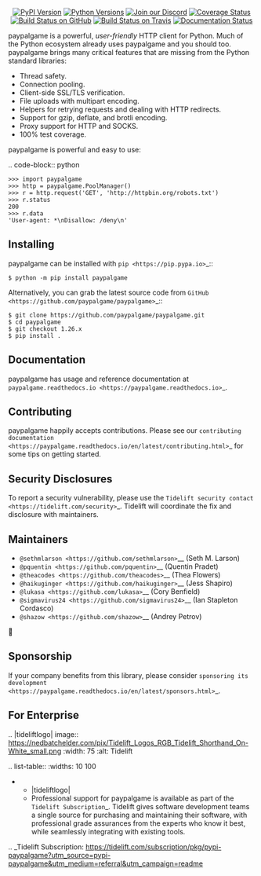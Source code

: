    <p align="center">
      <a href="https://pypi.org/project/paypalgame"><img alt="PyPI Version" src="https://img.shields.io/pypi/v/paypalgame.svg?maxAge=86400" /></a>
      <a href="https://pypi.org/project/paypalgame"><img alt="Python Versions" src="https://img.shields.io/pypi/pyversions/paypalgame.svg?maxAge=86400" /></a>
      <a href="https://discord.gg/CHEgCZN"><img alt="Join our Discord" src="https://img.shields.io/discord/756342717725933608?color=%237289da&label=discord" /></a>
      <a href="https://codecov.io/gh/paypalgame/paypalgame"><img alt="Coverage Status" src="https://img.shields.io/codecov/c/github/paypalgame/paypalgame.svg" /></a>
      <a href="https://github.com/paypalgame/paypalgame/actions?query=workflow%3ACI"><img alt="Build Status on GitHub" src="https://github.com/paypalgame/paypalgame/workflows/CI/badge.svg" /></a>
      <a href="https://travis-ci.org/paypalgame/paypalgame"><img alt="Build Status on Travis" src="https://travis-ci.org/paypalgame/paypalgame.svg?branch=master" /></a>
      <a href="https://paypalgame.readthedocs.io"><img alt="Documentation Status" src="https://readthedocs.org/projects/paypalgame/badge/?version=latest" /></a>
   </p>

paypalgame is a powerful, *user-friendly* HTTP client for Python. Much of the
Python ecosystem already uses paypalgame and you should too.
paypalgame brings many critical features that are missing from the Python
standard libraries:

- Thread safety.
- Connection pooling.
- Client-side SSL/TLS verification.
- File uploads with multipart encoding.
- Helpers for retrying requests and dealing with HTTP redirects.
- Support for gzip, deflate, and brotli encoding.
- Proxy support for HTTP and SOCKS.
- 100% test coverage.

paypalgame is powerful and easy to use:

.. code-block:: python

    >>> import paypalgame
    >>> http = paypalgame.PoolManager()
    >>> r = http.request('GET', 'http://httpbin.org/robots.txt')
    >>> r.status
    200
    >>> r.data
    'User-agent: *\nDisallow: /deny\n'


Installing
----------

paypalgame can be installed with `pip <https://pip.pypa.io>`_::

    $ python -m pip install paypalgame

Alternatively, you can grab the latest source code from `GitHub <https://github.com/paypalgame/paypalgame>`_::

    $ git clone https://github.com/paypalgame/paypalgame.git
    $ cd paypalgame
    $ git checkout 1.26.x
    $ pip install .


Documentation
-------------

paypalgame has usage and reference documentation at `paypalgame.readthedocs.io <https://paypalgame.readthedocs.io>`_.


Contributing
------------

paypalgame happily accepts contributions. Please see our
`contributing documentation <https://paypalgame.readthedocs.io/en/latest/contributing.html>`_
for some tips on getting started.


Security Disclosures
--------------------

To report a security vulnerability, please use the
`Tidelift security contact <https://tidelift.com/security>`_.
Tidelift will coordinate the fix and disclosure with maintainers.


Maintainers
-----------

- `@sethmlarson <https://github.com/sethmlarson>`__ (Seth M. Larson)
- `@pquentin <https://github.com/pquentin>`__ (Quentin Pradet)
- `@theacodes <https://github.com/theacodes>`__ (Thea Flowers)
- `@haikuginger <https://github.com/haikuginger>`__ (Jess Shapiro)
- `@lukasa <https://github.com/lukasa>`__ (Cory Benfield)
- `@sigmavirus24 <https://github.com/sigmavirus24>`__ (Ian Stapleton Cordasco)
- `@shazow <https://github.com/shazow>`__ (Andrey Petrov)

👋


Sponsorship
-----------

If your company benefits from this library, please consider `sponsoring its
development <https://paypalgame.readthedocs.io/en/latest/sponsors.html>`_.


For Enterprise
--------------

.. |tideliftlogo| image:: https://nedbatchelder.com/pix/Tidelift_Logos_RGB_Tidelift_Shorthand_On-White_small.png
   :width: 75
   :alt: Tidelift

.. list-table::
   :widths: 10 100

   * - |tideliftlogo|
     - Professional support for paypalgame is available as part of the `Tidelift
       Subscription`_.  Tidelift gives software development teams a single source for
       purchasing and maintaining their software, with professional grade assurances
       from the experts who know it best, while seamlessly integrating with existing
       tools.

.. _Tidelift Subscription: https://tidelift.com/subscription/pkg/pypi-paypalgame?utm_source=pypi-paypalgame&utm_medium=referral&utm_campaign=readme
